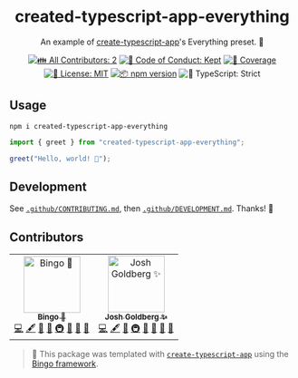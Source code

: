 <h1 align="center">created-typescript-app-everything</h1>

<p align="center">
	An example of <a href="https://github.com/JoshuaKGoldberg/create-typescript-app">create-typescript-app</a>'s Everything preset.
	💯
</p>

<p align="center">
	<!-- prettier-ignore-start -->
	<!-- ALL-CONTRIBUTORS-BADGE:START - Do not remove or modify this section -->
	<a href="#contributors" target="_blank"><img alt="👪 All Contributors: 2" src="https://img.shields.io/badge/%F0%9F%91%AA_all_contributors-2-21bb42.svg" /></a>
<!-- ALL-CONTRIBUTORS-BADGE:END -->
	<!-- prettier-ignore-end -->
	<a href="https://github.com/bingo-js/created-typescript-app-everything/blob/main/.github/CODE_OF_CONDUCT.md" target="_blank"><img alt="🤝 Code of Conduct: Kept" src="https://img.shields.io/badge/%F0%9F%A4%9D_code_of_conduct-kept-21bb42" /></a>
	<a href="https://codecov.io/gh/bingo-js/created-typescript-app-everything" target="_blank"><img alt="🧪 Coverage" src="https://img.shields.io/codecov/c/github/bingo-js/created-typescript-app-everything?label=%F0%9F%A7%AA%20coverage" /></a>
	<a href="https://github.com/bingo-js/created-typescript-app-everything/blob/main/LICENSE.md" target="_blank"><img alt="📝 License: MIT" src="https://img.shields.io/badge/%F0%9F%93%9D_license-MIT-21bb42.svg" /></a>
	<a href="http://npmjs.com/package/created-typescript-app-everything" target="_blank"><img alt="📦 npm version" src="https://img.shields.io/npm/v/created-typescript-app-everything?color=21bb42&label=%F0%9F%93%A6%20npm" /></a>
	<img alt="💪 TypeScript: Strict" src="https://img.shields.io/badge/%F0%9F%92%AA_typescript-strict-21bb42.svg" />
</p>

## Usage

```shell
npm i created-typescript-app-everything
```

```ts
import { greet } from "created-typescript-app-everything";

greet("Hello, world! 💖");
```

## Development

See [`.github/CONTRIBUTING.md`](./.github/CONTRIBUTING.md), then [`.github/DEVELOPMENT.md`](./.github/DEVELOPMENT.md).
Thanks! 💯

## Contributors

<!-- spellchecker: disable -->
<!-- ALL-CONTRIBUTORS-LIST:START - Do not remove or modify this section -->
<!-- prettier-ignore-start -->
<!-- markdownlint-disable -->
<table>
  <tbody>
    <tr>
      <td align="center"><a href="https://create.bingo/"><img src="https://avatars.githubusercontent.com/u/208052484?v=4?s=100" width="100px;" alt="Bingo 💝"/><br /><sub><b>Bingo 💝</b></sub></a><br /><a href="https://github.com/bingo-js/created-typescript-app-everything/commits?author=bingo-js" title="Code">💻</a> <a href="#content-bingo-js" title="Content">🖋</a> <a href="https://github.com/bingo-js/created-typescript-app-everything/commits?author=bingo-js" title="Documentation">📖</a> <a href="#ideas-bingo-js" title="Ideas, Planning, & Feedback">🤔</a> <a href="#infra-bingo-js" title="Infrastructure (Hosting, Build-Tools, etc)">🚇</a> <a href="#maintenance-bingo-js" title="Maintenance">🚧</a> <a href="#projectManagement-bingo-js" title="Project Management">📆</a> <a href="#tool-bingo-js" title="Tools">🔧</a></td>
      <td align="center"><a href="http://www.joshuakgoldberg.com/"><img src="https://avatars.githubusercontent.com/u/3335181?v=4?s=100" width="100px;" alt="Josh Goldberg ✨"/><br /><sub><b>Josh Goldberg ✨</b></sub></a><br /><a href="https://github.com/bingo-js/created-typescript-app-everything/commits?author=JoshuaKGoldberg" title="Code">💻</a> <a href="#content-JoshuaKGoldberg" title="Content">🖋</a> <a href="#ideas-JoshuaKGoldberg" title="Ideas, Planning, & Feedback">🤔</a> <a href="#infra-JoshuaKGoldberg" title="Infrastructure (Hosting, Build-Tools, etc)">🚇</a> <a href="#maintenance-JoshuaKGoldberg" title="Maintenance">🚧</a> <a href="#projectManagement-JoshuaKGoldberg" title="Project Management">📆</a> <a href="#tool-JoshuaKGoldberg" title="Tools">🔧</a> <a href="https://github.com/bingo-js/created-typescript-app-everything/commits?author=JoshuaKGoldberg" title="Documentation">📖</a></td>
    </tr>
  </tbody>
</table>

<!-- markdownlint-restore -->
<!-- prettier-ignore-end -->

<!-- ALL-CONTRIBUTORS-LIST:END -->
<!-- spellchecker: enable -->

<!-- You can remove this notice if you don't want it 🙂 no worries! -->

> 💝 This package was templated with [`create-typescript-app`](https://github.com/JoshuaKGoldberg/create-typescript-app) using the [Bingo framework](https://create.bingo).
